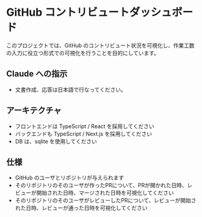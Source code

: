 # GitHub コントリビュートダッシュボード

このプロジェクトでは、GitHub のコントリビュート状況を可視化し、作業工数の入力に役立つ形式での可視化を行うことを目的にしています。

## Claude への指示

* 文書作成、応答は日本語で行なってください。

## アーキテクチャ

* フロントエンドは TypeScript / React を採用してください
* バックエンドも TypeScript / Next.js を採用してください
* DB は、sqlite を使用してください

## 仕様

* GitHub のユーザとリポジトリが与えられます
* そのリポジトリのそのユーザが作ったPRについて、PRが開かれた日時、レビューが開始された日時、マージされた日時を可視化してください
* そのリポジトリのそのユーザがレビューしたPRについて、レビューが開始された日時、レビューが通った日時を可視化してください
